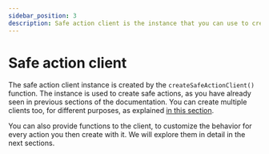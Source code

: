 ```yaml
---
sidebar_position: 3
description: Safe action client is the instance that you can use to create typesafe actions.
---
```


# Safe action client

The safe action client instance is created by the `createSafeActionClient()` function. The instance is used to create safe actions, as you have already seen in previous sections of the documentation. You can create multiple clients too, for different purposes, as explained [in this section](/docs/recipes/extend-base-client).

You can also provide functions to the client, to customize the behavior for every action you then create with it. We will explore them in detail in the next sections.